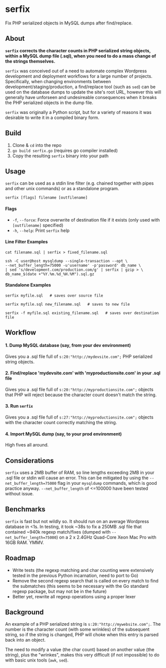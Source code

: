 serfix
======

Fix PHP serialized objects in MySQL dumps after find/replace.


About
-----

__`serfix` corrects the character counts in PHP serialized string objects, within a MySQL dump file (.sql), when you need to do a mass change of the strings themselves.__

`serfix` was conceived out of a need to automate complex Wordpress development and deployment workflows for a large number of projects. Specifically, when changing environments between development/staging/production, a find/replace tool (such as `sed`) can be used on the database dumps to update the site's root URL, however this will generally have unforseen and undesireable consequences when it breaks the PHP serialized objects in the dump file.

`serfix` was originally a Python script, but for a variety of reasons it was desirable to write it in a compiled binary form.


Build
-----

1. Clone & `cd` into the repo
2. `go build serfix.go` (requires go compiler installed)
3. Copy the resulting `serfix` binary into your path


Usage
-----

`serfix` can be used as a stdin line filter (e.g. chained together with pipes and other unix commands) or as a standalone program.

`serfix [flags] filename [outfilename]`

#### Flags

- `-f`, `--force`: Force overwrite of destination file if it exists (only used with `[outfilename]` specified)
- `-h`, `--help`: Print `serfix` help

#### Line Filter Examples

```
cat filename.sql | serfix > fixed_filename.sql

ssh -C user@host mysqldump --single-transaction --opt \
--net_buffer_length=75000 -u'username' -p'password' db_name \
| sed 's/development.com/production.com/g' | serfix | gzip > \
db_name_$(date +"%Y.%m.%d_%H.%M").sql.gz
```

#### Standalone Examples

```
serfix myfile.sql   # saves over source file

serfix myfile.sql new_filename.sql   # saves to new file

serfix -f myfile.sql existing_filename.sql   # saves over destination file
```


Workflow
--------

#### 1. Dump MySQL database (say, from your dev environment)

Gives you a .sql file full of `s:20:"http://mydevsite.com";` PHP serialized string objects.

#### 2. Find/replace 'mydevsite.com' with 'myproductionsite.com' in your .sql file

Gives you a .sql file full of `s:20:"http://myproductionsite.com";` objects that PHP will reject because the character count doesn't match the string.

#### 3. Run `serfix`

Gives you a .sql file full of `s:27:"http://myproductionsite.com";` objects with the character count correctly matching the string.

#### 4. Import MySQL dump (say, to your prod environment)

High fives all around.


Considerations
--------------

`serfix` uses a 2MB buffer of RAM, so line lengths exceeding 2MB in your .sql file or stdin will cause an error. This can be mitigated by using the `--net_buffer_length=75000` flag in your `mysqldump` commands, which is good practice anyway. `--net_buffer_length` of <=100000 have been tested without issue.


Benchmarks
----------

`serfix` is fast but not wildly so. It should run on an average Wordpress database in <1s. In testing, it took ~38s to fix a 250MB .sql file that contained ~940k regexp match/fixes (dumped with `--net_buffer_length=75000`) on a 2 x 2.4GHz Quad-Core Xeon Mac Pro with 16GB RAM. YMMV.


Roadmap
-------

- Write tests (the regexp matching and char counting were extensively tested in the previous Python incarnation, need to port to Go)
- Remove the second regexp search that is called on every match to find the submatches (this seems to be necessary with the Go standard regexp package, but may not be in the future)
- Better yet, rewrite all regexp operations using a proper lexer


Background
----------

An example of a PHP serialized string is `s:20:"http://mywebsite.com";`. The number is the character count (with some wrinkles) of the subsequent string, so if the string is changed, PHP will choke when this entry is parsed back into an object.

The need to modify a value (the char count) based on another value (the string), plus the "wrinkes", makes this very difficult (if not impossible) to do with basic unix tools (`awk`, `sed`).
